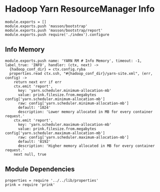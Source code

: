
# Hadoop Yarn ResourceManager Info

    module.exports = []
    module.exports.push 'masson/bootstrap'
    module.exports.push 'masson/bootstrap/report'
    module.exports.push require('./index').configure

## Info Memory

    module.exports.push name: 'YARN RM # Info Memory', timeout: -1, label_true: 'INFO', handler: (ctx, next) ->
      {hadoop_conf_dir} = ctx.config.ryba
      properties.read ctx.ssh, "#{hadoop_conf_dir}/yarn-site.xml", (err, config) ->
        return next err if err
        ctx.emit 'report',
          key: 'yarn.scheduler.minimum-allocation-mb'
          value: prink.filesize.from.megabytes config['yarn.scheduler.minimum-allocation-mb']
          raw: config['yarn.scheduler.minimum-allocation-mb']
          default: '1024'
          description: 'Lower memory allocated in MB for every container request.'
        ctx.emit 'report',
          key: 'yarn.scheduler.maximum-allocation-mb'
          value: prink.filesize.from.megabytes config['yarn.scheduler.maximum-allocation-mb']
          raw: config['yarn.scheduler.maximum-allocation-mb']
          default: '8192'
          description: 'Higher memory allocated in MB for every container request.'
        next null, true

## Module Dependencies

    properties = require '../../lib/properties'
    prink = require 'prink'



